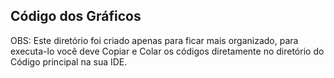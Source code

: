 ## Código dos Gráficos
OBS: Este diretório foi criado apenas para ficar mais organizado, para executa-lo você deve Copiar e Colar os códigos diretamente no diretório do Código principal na sua IDE.
